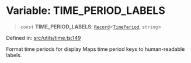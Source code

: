 # Variable: TIME\_PERIOD\_LABELS

> `const` **TIME\_PERIOD\_LABELS**: [`Record`](https://www.typescriptlang.org/docs/handbook/utility-types.html#recordkeys-type)\<[`TimePeriod`](../type-aliases/TimePeriod.md), `string`\>

Defined in: [src/utils/time.ts:149](https://github.com/Nick2bad4u/Uptime-Watcher/blob/8a1973382d5fe14c52996ecda381894eb7ecd4a6/src/utils/time.ts#L149)

Format time periods for display
Maps time period keys to human-readable labels.
